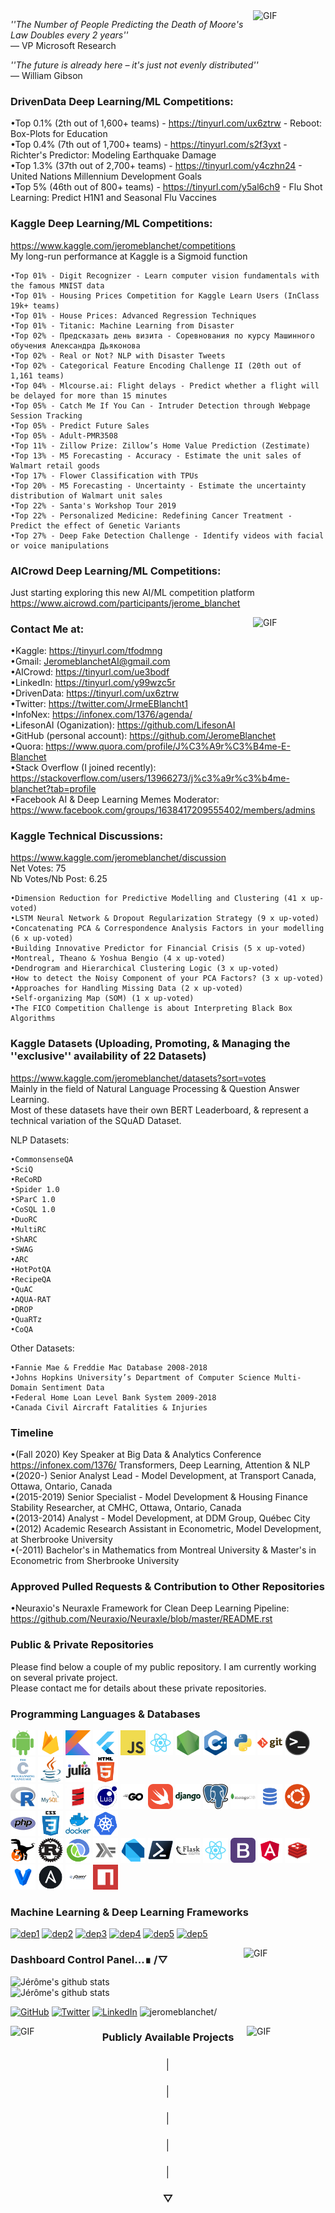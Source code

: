   <img align="right" alt="GIF" width="23%" src="https://media.giphy.com/media/5xtDarKIen78OlWQzDy/giphy.gif" />

*''The Number of People Predicting the Death of Moore's Law Doubles every 2 years''*   
― VP Microsoft Research   

*''The future is already here – it's just not evenly distributed''*   
― William Gibson   

### DrivenData Deep Learning/ML Competitions:
•Top 0.1% (2th out of 1,600+ teams) - https://tinyurl.com/ux6ztrw - Reboot: Box-Plots for Education   
•Top 0.4% (7th out of 1,700+ teams) - https://tinyurl.com/s2f3yxt - Richter's Predictor: Modeling Earthquake Damage   
•Top 1.3% (37th out of 2,700+ teams) - https://tinyurl.com/y4czhn24 - United Nations Millennium Development Goals   
•Top 5% (46th out of 800+ teams) - https://tinyurl.com/y5al6ch9 - Flu Shot Learning: Predict H1N1 and Seasonal Flu Vaccines 

### Kaggle Deep Learning/ML Competitions:   
https://www.kaggle.com/jeromeblanchet/competitions   
My long-run performance at Kaggle is a Sigmoid function
```
•Top 01% - Digit Recognizer - Learn computer vision fundamentals with the famous MNIST data   
•Top 01% - Housing Prices Competition for Kaggle Learn Users (InClass 19k+ teams)   
•Top 01% - House Prices: Advanced Regression Techniques   
•Top 01% - Titanic: Machine Learning from Disaster   
•Top 02% - Предсказать день визита - Соревнования по курсу Машинного обучения Александра Дьяконова      
•Top 02% - Real or Not? NLP with Disaster Tweets   
•Top 02% - Categorical Feature Encoding Challenge II (20th out of 1,161 teams)  
•Top 04% - Mlcourse.ai: Flight delays - Predict whether a flight will be delayed for more than 15 minutes   
•Top 05% - Catch Me If You Can - Intruder Detection through Webpage Session Tracking   
•Top 05% - Predict Future Sales   
•Top 05% - Adult-PMR3508   
•Top 11% - Zillow Prize: Zillow’s Home Value Prediction (Zestimate)  
•Top 13% - M5 Forecasting - Accuracy - Estimate the unit sales of Walmart retail goods   
•Top 17% - Flower Classification with TPUs   
•Top 20% - M5 Forecasting - Uncertainty - Estimate the uncertainty distribution of Walmart unit sales   
•Top 22% - Santa's Workshop Tour 2019   
•Top 22% - Personalized Medicine: Redefining Cancer Treatment - Predict the effect of Genetic Variants      
•Top 27% - Deep Fake Detection Challenge - Identify videos with facial or voice manipulations   
```

### AICrowd Deep Learning/ML Competitions:
Just starting exploring this new AI/ML competition platform https://www.aicrowd.com/participants/jerome_blanchet   

  <img align="right" alt="GIF" width="23%" src="https://media.giphy.com/media/5xtDarKIen78OlWQzDy/giphy.gif" />

### Contact Me at:
•Kaggle: https://tinyurl.com/tfodmng    
•Gmail: JeromeblanchetAI@gmail.com   
•AICrowd: https://tinyurl.com/ue3bodf   
•LinkedIn: https://tinyurl.com/y99wzc5r  
•DrivenData: https://tinyurl.com/ux6ztrw     
•Twitter: https://twitter.com/JrmeEBlancht1    
•InfoNex: https://infonex.com/1376/agenda/   
•LifesonAI (Oganization): https://github.com/LifesonAI   
•GitHub (personal account): https://github.com/JeromeBlanchet  
•Quora: https://www.quora.com/profile/J%C3%A9r%C3%B4me-E-Blanchet   
•Stack Overflow (I joined recently): https://stackoverflow.com/users/13966273/j%c3%a9r%c3%b4me-blanchet?tab=profile   
•Facebook AI & Deep Learning Memes Moderator: https://www.facebook.com/groups/1638417209555402/members/admins  

### Kaggle Technical Discussions:
https://www.kaggle.com/jeromeblanchet/discussion   
Net Votes: 75   
Nb Votes/Nb Post: 6.25   
```
•Dimension Reduction for Predictive Modelling and Clustering (41 x up-voted)   
•LSTM Neural Network & Dropout Regularization Strategy (9 x up-voted)   
•Concatenating PCA & Correspondence Analysis Factors in your modelling (6 x up-voted)   
•Building Innovative Predictor for Financial Crisis (5 x up-voted)   
•Montreal, Theano & Yoshua Bengio (4 x up-voted)   
•Dendrogram and Hierarchical Clustering Logic (3 x up-voted)   
•How to detect the Noisy Component of your PCA Factors? (3 x up-voted)   
•Approaches for Handling Missing Data (2 x up-voted)   
•Self-organizing Map (SOM) (1 x up-voted)   
•The FICO Competition Challenge is about Interpreting Black Box Algorithms      
```
### Kaggle Datasets (Uploading, Promoting, & Managing the ''exclusive'' availability of 22 Datasets)
https://www.kaggle.com/jeromeblanchet/datasets?sort=votes   
Mainly in the field of Natural Language Processing & Question Answer Learning.   
Most of these datasets have their own BERT Leaderboard, & represent a technical variation of the SQuAD Dataset.   

NLP Datasets:   
```
•CommonsenseQA   
•SciQ   
•ReCoRD   
•Spider 1.0   
•SParC 1.0   
•CoSQL 1.0   
•DuoRC   
•MultiRC   
•ShARC   
•SWAG   
•ARC   
•HotPotQA   
•RecipeQA   
•QuAC   
•AQUA-RAT   
•DROP   
•QuaRTz   
•CoQA   
```
Other Datasets:   
```
•Fannie Mae & Freddie Mac Database 2008-2018   
•Johns Hopkins University’s Department of Computer Science Multi-Domain Sentiment Data   
•Federal Home Loan Level Bank System 2009-2018   
•Canada Civil Aircraft Fatalities & Injuries   
```
### Timeline
•(Fall 2020) Key Speaker at Big Data & Analytics Conference https://infonex.com/1376/ Transformers, Deep Learning, Attention & NLP         
•(2020-) Senior Analyst Lead - Model Development, at Transport Canada, Ottawa, Ontario, Canada            
•(2015-2019) Senior Specialist - Model Development & Housing Finance Stability Researcher, at CMHC, Ottawa, Ontario, Canada         
•(2013-2014) Analyst - Model Development, at DDM Group, Québec City         
•(2012) Academic Research Assistant in Econometric, Model Development, at Sherbrooke University          
•(-2011) Bachelor's in Mathematics from Montreal University & Master's in Econometric from Sherbrooke University          

### Approved Pulled Requests & Contribution to Other Repositories
•Neuraxio's Neuraxle Framework for Clean Deep Learning Pipeline: https://github.com/Neuraxio/Neuraxle/blob/master/README.rst   

### Public & Private Repositories
Please find below a couple of my public repository. I am currently working on several private project.   
Please contact me for details about these private repositories.   

### Programming Languages & Databases
<code><img height="40" src="https://raw.githubusercontent.com/github/explore/80688e429a7d4ef2fca1e82350fe8e3517d3494d/topics/android/android.png"></code>
<code><img height="40" src="https://raw.githubusercontent.com/github/explore/80688e429a7d4ef2fca1e82350fe8e3517d3494d/topics/firebase/firebase.png"></code>
<code><img height="40" src="https://raw.githubusercontent.com/github/explore/80688e429a7d4ef2fca1e82350fe8e3517d3494d/topics/kotlin/kotlin.png"></code>
<code><img height="40" src="https://raw.githubusercontent.com/github/explore/80688e429a7d4ef2fca1e82350fe8e3517d3494d/topics/flutter/flutter.png"></code>
<code><img height="40" src="https://raw.githubusercontent.com/github/explore/80688e429a7d4ef2fca1e82350fe8e3517d3494d/topics/javascript/javascript.png"></code>
<code><img height="40" src="https://raw.githubusercontent.com/github/explore/80688e429a7d4ef2fca1e82350fe8e3517d3494d/topics/react/react.png"></code>
<code><img height="40" src="https://raw.githubusercontent.com/github/explore/80688e429a7d4ef2fca1e82350fe8e3517d3494d/topics/nodejs/nodejs.png"></code>
<code><img height="40" src="https://raw.githubusercontent.com/github/explore/80688e429a7d4ef2fca1e82350fe8e3517d3494d/topics/cpp/cpp.png"></code>
<code><img height="40" src="https://raw.githubusercontent.com/github/explore/80688e429a7d4ef2fca1e82350fe8e3517d3494d/topics/python/python.png"></code>
<code><img height="40" src="https://raw.githubusercontent.com/github/explore/80688e429a7d4ef2fca1e82350fe8e3517d3494d/topics/git/git.png"></code>
<code><img height="40" src="https://raw.githubusercontent.com/github/explore/80688e429a7d4ef2fca1e82350fe8e3517d3494d/topics/terminal/terminal.png"></code>
<code><img height="40" src="https://raw.githubusercontent.com/github/explore/80688e429a7d4ef2fca1e82350fe8e3517d3494d/topics/c/c.png"></code>
<code><img height="40" src="https://raw.githubusercontent.com/github/explore/80688e429a7d4ef2fca1e82350fe8e3517d3494d/topics/java/java.png"></code>
<code><img height="40" src="https://raw.githubusercontent.com/github/explore/80688e429a7d4ef2fca1e82350fe8e3517d3494d/topics/julia/julia.png"></code>
<code><img height="40" src="https://raw.githubusercontent.com/github/explore/80688e429a7d4ef2fca1e82350fe8e3517d3494d/topics/html/html.png"></code>   
<code><img height="40" src="https://raw.githubusercontent.com/github/explore/80688e429a7d4ef2fca1e82350fe8e3517d3494d/topics/r/r.png"></code>
<code><img height="40" src="https://raw.githubusercontent.com/github/explore/80688e429a7d4ef2fca1e82350fe8e3517d3494d/topics/mysql/mysql.png"></code>
<code><img height="40" src="https://raw.githubusercontent.com/github/explore/80688e429a7d4ef2fca1e82350fe8e3517d3494d/topics/scala/scala.png"></code>
<code><img height="40" src="https://raw.githubusercontent.com/github/explore/80688e429a7d4ef2fca1e82350fe8e3517d3494d/topics/lua/lua.png"></code>
<code><img height="40" src="https://raw.githubusercontent.com/github/explore/80688e429a7d4ef2fca1e82350fe8e3517d3494d/topics/go/go.png"></code>
<code><img height="40" src="https://raw.githubusercontent.com/github/explore/80688e429a7d4ef2fca1e82350fe8e3517d3494d/topics/swift/swift.png"></code>
<code><img height="40" src="https://raw.githubusercontent.com/github/explore/80688e429a7d4ef2fca1e82350fe8e3517d3494d/topics/django/django.png"></code>
<code><img height="40" src="https://raw.githubusercontent.com/github/explore/80688e429a7d4ef2fca1e82350fe8e3517d3494d/topics/postgresql/postgresql.png"></code>
<code><img height="40" src="https://raw.githubusercontent.com/github/explore/80688e429a7d4ef2fca1e82350fe8e3517d3494d/topics/mongodb/mongodb.png"></code>
<code><img height="40" src="https://raw.githubusercontent.com/github/explore/80688e429a7d4ef2fca1e82350fe8e3517d3494d/topics/sql/sql.png"></code>
<code><img height="40" src="https://raw.githubusercontent.com/github/explore/80688e429a7d4ef2fca1e82350fe8e3517d3494d/topics/ubuntu/ubuntu.png"></code>
<code><img height="40" src="https://raw.githubusercontent.com/github/explore/80688e429a7d4ef2fca1e82350fe8e3517d3494d/topics/php/php.png"></code>
<code><img height="40" src="https://raw.githubusercontent.com/github/explore/80688e429a7d4ef2fca1e82350fe8e3517d3494d/topics/css/css.png"></code>
<code><img height="40" src="https://raw.githubusercontent.com/github/explore/80688e429a7d4ef2fca1e82350fe8e3517d3494d/topics/docker/docker.png"></code>
<code><img height="40" src="https://raw.githubusercontent.com/github/explore/80688e429a7d4ef2fca1e82350fe8e3517d3494d/topics/kubernetes/kubernetes.png"></code>   
<code><img height="40" src="https://raw.githubusercontent.com/github/explore/80688e429a7d4ef2fca1e82350fe8e3517d3494d/topics/perl/perl.png"></code>
<code><img height="40" src="https://raw.githubusercontent.com/github/explore/80688e429a7d4ef2fca1e82350fe8e3517d3494d/topics/rust/rust.png"></code>
<code><img height="40" src="https://raw.githubusercontent.com/github/explore/80688e429a7d4ef2fca1e82350fe8e3517d3494d/topics/clojure/clojure.png"></code>
<code><img height="40" src="https://raw.githubusercontent.com/github/explore/80688e429a7d4ef2fca1e82350fe8e3517d3494d/topics/haskell/haskell.png"></code>
<code><img height="40" src="https://raw.githubusercontent.com/github/explore/80688e429a7d4ef2fca1e82350fe8e3517d3494d/topics/dart/dart.png"></code>
<code><img height="40" src="https://raw.githubusercontent.com/github/explore/80688e429a7d4ef2fca1e82350fe8e3517d3494d/topics/powershell/powershell.png"></code>
<code><img height="40" src="https://raw.githubusercontent.com/github/explore/80688e429a7d4ef2fca1e82350fe8e3517d3494d/topics/flask/flask.png"></code>
<code><img height="40" src="https://raw.githubusercontent.com/github/explore/80688e429a7d4ef2fca1e82350fe8e3517d3494d/topics/react/react.png"></code>
<code><img height="40" src="https://raw.githubusercontent.com/github/explore/80688e429a7d4ef2fca1e82350fe8e3517d3494d/topics/bootstrap/bootstrap.png"></code>
<code><img height="40" src="https://raw.githubusercontent.com/github/explore/80688e429a7d4ef2fca1e82350fe8e3517d3494d/topics/angular/angular.png"></code>
<code><img height="40" src="https://raw.githubusercontent.com/github/explore/80688e429a7d4ef2fca1e82350fe8e3517d3494d/topics/redis/redis.png"></code>
<code><img height="40" src="https://raw.githubusercontent.com/github/explore/80688e429a7d4ef2fca1e82350fe8e3517d3494d/topics/vagrant/vagrant.png"></code>
<code><img height="40" src="https://raw.githubusercontent.com/github/explore/80688e429a7d4ef2fca1e82350fe8e3517d3494d/topics/ansible/ansible.png"></code>
<code><img height="40" src="https://raw.githubusercontent.com/github/explore/80688e429a7d4ef2fca1e82350fe8e3517d3494d/topics/jquery/jquery.png"></code>
<code><img height="40" src="https://raw.githubusercontent.com/github/explore/80688e429a7d4ef2fca1e82350fe8e3517d3494d/topics/npm/npm.png"></code>   

### Machine Learning & Deep Learning Frameworks
[![dep1](https://img.shields.io/badge/Tensorflow-brightorange.svg)](https://www.tensorflow.org/)
[![dep2](https://img.shields.io/badge/Keras-brightgreen.svg)](https://keras.io/)
[![dep3](https://img.shields.io/badge/Pytorch-brightred.svg)](https://Pytorch.io/) 
[![dep4](https://img.shields.io/badge/XGBoost-brightred.svg)](https://XGBoost.io/)
[![dep5](https://img.shields.io/badge/LightGBM-brightred.svg)](https://LightGBM.io/)
[![dep5](https://img.shields.io/badge/CatBoost-brightred.svg)](https://CatBoost.io/)

  <img align="right" alt="GIF" width="26%" src="https://media.giphy.com/media/6gHLYHhhQDrkk/giphy.gif" />

### Dashboard Control Panel...∎ /▽

![Jérôme's github stats](https://github-readme-stats.vercel.app/api?username=jeromeblanchet&show_icons=true&hide_border=false)   
![Jérôme's github stats](https://github-readme-stats.vercel.app/api/top-langs/?username=jeromeblanchet&show_icons=true&hide_border=false)

<p align="left">
	<a href="https://github.com/jeromeblanchet"><img src="https://img.shields.io/github/followers/jeromeblanchet.svg?label=GitHub&style=social" alt="GitHub"></a>
	<a href="https://twitter.com/JrmeEBlancht1"><img src="https://img.shields.io/twitter/follow/JrmeEBlancht1?label=Twitter&style=social" alt="Twitter"></a>
	<a href="https://www.linkedin.com/in/jérôme-e-blanch∑xt-👨🏻%E2%80%8D💻-📊-📈-📉-🤗-🔥-056a85ab"><img src="https://img.shields.io/badge/LinkedIn--_.svg?style=social&logo=linkedin" alt="LinkedIn"></a>
	<img src=https://komarev.com/ghpvc/?username=jeromeblanchet alt=jeromeblanchet/>
</p>

  <img align="right" alt="GIF" width="25%" src="https://media.giphy.com/media/3oEduRioi6lvTNmZKE/giphy.gif" />
  <img align="left" alt="GIF" width="25%" src="https://media.giphy.com/media/3oEduRioi6lvTNmZKE/giphy.gif" /> 

<h3 align="center">
<p>Publicly Available Projects
</h3>
<h3 align="center">
<p> │                     
</h3>
<h3 align="center">
<p> │                    
</h3>
<h3 align="center">
<p> │                    
</h3>
<h3 align="center">
<p> │                    
</h3>
<h3 align="center">
<p> │                    
</h3>
<h3 align="center">
<p> ▽                    
</h3>

